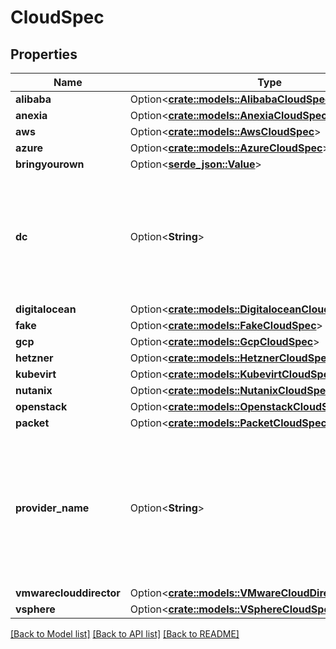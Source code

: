 # CloudSpec

## Properties

Name | Type | Description | Notes
------------ | ------------- | ------------- | -------------
**alibaba** | Option<[**crate::models::AlibabaCloudSpec**](AlibabaCloudSpec.md)> |  | [optional]
**anexia** | Option<[**crate::models::AnexiaCloudSpec**](AnexiaCloudSpec.md)> |  | [optional]
**aws** | Option<[**crate::models::AwsCloudSpec**](AWSCloudSpec.md)> |  | [optional]
**azure** | Option<[**crate::models::AzureCloudSpec**](AzureCloudSpec.md)> |  | [optional]
**bringyourown** | Option<[**serde_json::Value**](.md)> |  | [optional]
**dc** | Option<**String**> | DatacenterName states the name of a cloud provider \"datacenter\" (defined in `Seed` resources) this cluster should be deployed into. | [optional]
**digitalocean** | Option<[**crate::models::DigitaloceanCloudSpec**](DigitaloceanCloudSpec.md)> |  | [optional]
**fake** | Option<[**crate::models::FakeCloudSpec**](FakeCloudSpec.md)> |  | [optional]
**gcp** | Option<[**crate::models::GcpCloudSpec**](GCPCloudSpec.md)> |  | [optional]
**hetzner** | Option<[**crate::models::HetznerCloudSpec**](HetznerCloudSpec.md)> |  | [optional]
**kubevirt** | Option<[**crate::models::KubevirtCloudSpec**](KubevirtCloudSpec.md)> |  | [optional]
**nutanix** | Option<[**crate::models::NutanixCloudSpec**](NutanixCloudSpec.md)> |  | [optional]
**openstack** | Option<[**crate::models::OpenstackCloudSpec**](OpenstackCloudSpec.md)> |  | [optional]
**packet** | Option<[**crate::models::PacketCloudSpec**](PacketCloudSpec.md)> |  | [optional]
**provider_name** | Option<**String**> | ProviderName is the name of the cloud provider used for this cluster. This must match the given provider spec (e.g. if the providerName is \"aws\", then the `aws` field must be set). | [optional]
**vmwareclouddirector** | Option<[**crate::models::VMwareCloudDirectorCloudSpec**](VMwareCloudDirectorCloudSpec.md)> |  | [optional]
**vsphere** | Option<[**crate::models::VSphereCloudSpec**](VSphereCloudSpec.md)> |  | [optional]

[[Back to Model list]](../README.md#documentation-for-models) [[Back to API list]](../README.md#documentation-for-api-endpoints) [[Back to README]](../README.md)


